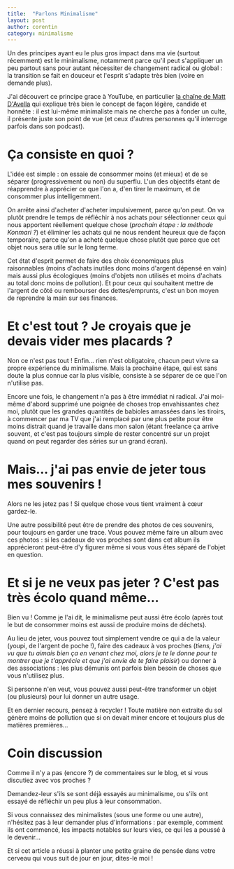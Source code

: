 ```yaml
---
title:  "Parlons Minimalisme"
layout: post
author: corentin
category: minimalisme
---
```


Un des principes ayant eu le plus gros impact dans ma vie (surtout récemment) est le minimalisme, notamment parce qu'il peut s'appliquer un peu partout sans pour autant nécessiter de changement radical ou global : la transition se fait en douceur et l'esprit s'adapte très bien (voire en demande plus).

J'ai découvert ce principe grace à YouTube, en particulier [la chaîne de Matt D'Avella](https://www.youtube.com/mattdavella) qui explique très bien le concept de façon légère, candide et honnête : il est lui-même minimaliste mais ne cherche pas à fonder un culte, il présente juste son point de vue (et ceux d'autres personnes qu'il interroge parfois dans son podcast).

# Ça consiste en quoi ?

L'idée est simple : on essaie de consommer moins (et mieux) et de se séparer (progressivement ou non) du superflu. L'un des objectifs étant de réapprendre à apprécier ce que l'on a, d'en tirer le maximum, et de consommer plus intelligemment.

On arrête ainsi d'acheter d'acheter impulsivement, parce qu'on peut. On va plutôt prendre le temps de réfléchir à nos achats pour sélectionner ceux qui nous apportent réellement quelque chose (*prochain étape : la méthode Konmari ?*) et éliminer les achats qui ne nous rendent heureux que de façon temporaire, parce qu'on a acheté quelque chose plutôt que parce que cet objet nous sera utile sur le long terme.

Cet état d'esprit permet de faire des choix économiques plus raisonnables (moins d'achats inutiles donc moins d'argent dépensé en vain) mais aussi plus écologiques (moins d'objets non utilisés et moins d'achats au total donc moins de pollution). Et pour ceux qui souhaitent mettre de l'argent de côté ou rembourser des dettes/emprunts, c'est un bon moyen de reprendre la main sur ses finances.

# Et c'est tout ? Je croyais que je devais vider mes placards ?

Non ce n'est pas tout ! Enfin… rien n'est obligatoire, chacun peut vivre sa propre expérience du minimalisme. Mais la prochaine étape, qui est sans doute la plus connue car la plus visible, consiste à se séparer de ce que l'on n'utilise pas.

Encore une fois, le changement n'a pas à être immédiat ni radical. J'ai moi-même d'abord supprimé une poignée de choses trop envahissantes chez moi, plutôt que les grandes quantités de babioles amassées dans les tiroirs, à commencer par ma TV que j'ai remplacé par une plus petite pour être moins distrait quand je travaille dans mon salon (étant freelance ça arrive souvent, et c'est pas toujours simple de rester concentré sur un projet quand on peut regarder des séries sur un grand écran).

# Mais… j'ai pas envie de jeter tous mes souvenirs !

Alors ne les jetez pas ! Si quelque chose vous tient vraiment à cœur gardez-le.

Une autre possibilité peut être de prendre des photos de ces souvenirs, pour toujours en garder une trace. Vous pouvez même faire un album avec ces photos : si les cadeaux de vos proches sont dans cet album ils apprécieront peut-être d'y figurer même si vous vous êtes séparé de l'objet en question.

# Et si je ne veux pas jeter ? C'est pas très écolo quand même…

Bien vu ! Comme je l'ai dit, le minimalisme peut aussi être écolo (après tout le but de consommer moins est aussi de produire moins de déchets).

Au lieu de jeter, vous pouvez tout simplement vendre ce qui a de la valeur (youpi, de l'argent de poche !), faire des cadeaux à vos proches (*tiens, j'ai vu que tu aimais bien ça en venant chez moi, alors je te le donne pour te montrer que je t'apprécie et que j'ai envie de te faire plaisir*) ou donner à des associations : les plus démunis ont parfois bien besoin de choses que vous n'utilisez plus.

Si personne n'en veut, vous pouvez aussi peut-être transformer un objet (ou plusieurs) pour lui donner un autre usage.

Et en dernier recours, pensez à recycler ! Toute matière non extraite du sol génère moins de pollution que si on devait miner encore et toujours plus de matières premières…

# Coin discussion

Comme il n'y a pas (encore ?) de commentaires sur le blog, et si vous discutiez avec vos proches ?

Demandez-leur s'ils se sont déjà essayés au minimalisme, ou s'ils ont essayé de réfléchir un peu plus à leur consommation.

Si vous connaissez des minimalistes (sous une forme ou une autre), n'hésitez pas à leur demander plus d'informations : par exemple, comment ils ont commencé, les impacts notables sur leurs vies, ce qui les a poussé à le devenir…

Et si cet article a réussi à planter une petite graine de pensée dans votre cerveau qui vous suit de jour en jour, dites-le moi !
